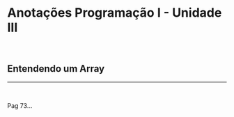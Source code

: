 # **Anotações Programação I - Unidade III**

&nbsp;

## **Entendendo um Array**

---

&nbsp;

Pag 73...